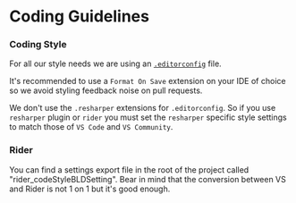 # Coding Guidelines

### Coding Style

For all our style needs we are using an [`.editorconfig`](https://editorconfig.org/) file.

It's recommended to use a `Format On Save` extension on your IDE of choice so we avoid styling feedback noise on pull requests.

We don't use the `.resharper` extensions for `.editorconfig`. So if you use `resharper` plugin or `rider` you must set the `resharper` specific style settings to match those of `VS Code` and `VS Community`.

### Rider

You can find a settings export file in the root of the project called "rider_codeStyleBLDSetting". Bear in mind that the conversion between VS and Rider is not 1 on 1 but it's good enough.
